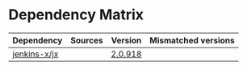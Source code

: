 # Dependency Matrix

Dependency | Sources | Version | Mismatched versions
---------- | ------- | ------- | -------------------
[jenkins-x/jx](https://github.com/jenkins-x/jx.git) |  | [2.0.918](https://github.com/jenkins-x/jx/releases/tag/v2.0.918) | 
